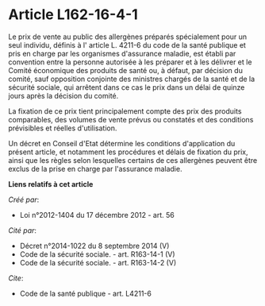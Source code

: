 # Article L162-16-4-1

Le prix de vente au public des allergènes préparés spécialement pour un seul individu, définis à l'
article L. 4211-6 du code de la santé publique
et pris en charge par les organismes d'assurance maladie, est établi par convention entre la personne autorisée à les
préparer et à les délivrer et le Comité économique des produits de santé ou, à défaut, par décision du comité, sauf
opposition conjointe des ministres chargés de la santé et de la sécurité sociale, qui arrêtent dans ce cas le prix dans un
délai de quinze jours après la décision du comité. 

La fixation de ce prix tient principalement compte des prix des produits comparables, des volumes de vente prévus ou
constatés et des conditions prévisibles et réelles d'utilisation. 

Un décret en Conseil d'Etat détermine les conditions d'application du présent article, et notamment les procédures et délais
de fixation du prix, ainsi que les règles selon lesquelles certains de ces allergènes peuvent être exclus de la prise en
charge par l'assurance maladie.

**Liens relatifs à cet article**

_Créé par_:

  - Loi n°2012-1404 du 17 décembre 2012 - art. 56

_Cité par_:

  - Décret n°2014-1022 du 8 septembre 2014 (V)
  - Code de la sécurité sociale. - art. R163-14-1 (V)
  - Code de la sécurité sociale. - art. R163-14-2 (V)

_Cite_:

  - Code de la santé publique - art. L4211-6
